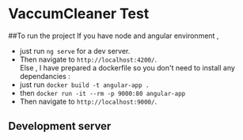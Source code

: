 # VaccumCleaner Test

##To run the project
If you have node and angular environment ,

* just run `ng serve` for a dev server.
* Then navigate to `http://localhost:4200/`.  
  Else , I have prepared a dockerfile so you don't need to install any dependancies :
* just run `docker build -t angular-app .`
* then `docker run -it --rm -p 9000:80 angular-app`
* Then navigate to `http://localhost:9000/`.


## Development server


